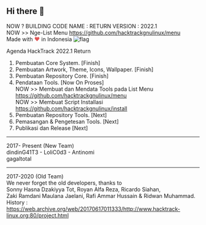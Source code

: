 ## Hi there 👋 
NOW ? BUILDING CODE NAME : RETURN VERSION : 2022.1  
NOW >> Nge-List Menu https://github.com/hacktrackgnulinux/menu  
Made with <span style="color: #e25555;">&#9829;</span> in Indonesia ![flag](http://www.flags-and-anthems.com/images/flags/i/flag-indonesia-wehende-flagge-12x18.gif)

Agenda HackTrack 2022.1 Return   
1. Pembuatan Core System. [Finish]  
2. Pembuatan Artwork, Theme, Icons, Wallpaper. [Finish]  
3. Pembuatan Repository Core. [Finish]  
4. Pendataan Tools. [Now On Proses]  
   NOW >> Membuat dan Mendata Tools pada List Menu https://github.com/hacktrackgnulinux/menu   
   NOW >> Membuat Script Installasi https://github.com/hacktrackgnulinux/install    
5. Pembuatan Repository Tools. [Next]  
6. Pemasangan & Pengetesan Tools. [Next]  
7. Publikasi dan Release [Next]  

 -------------------------------------------------------------
2017- Present (New Team)  
dindinG41T3 - LoliC0d3 - Antinomi  
gagaltotal  

  -------------------------------------------------------------
2017-2020 (Old Team)  
We never forget the old developers, thanks to  
Sonny Hasna Dzakiyya Tot, Royan Alfa Reza, Ricardo Siahan,  
Zaki Ramdani Maulana Jaelani, Rafi Ammar Hussain & Ridwan Muhammad.  
History : https://web.archive.org/web/20170617011333/http://www.hacktrack-linux.org:80/project.html  
<!--

**Here are some ideas to get you started:**

🙋‍♀️ A short introduction - what is your organization all about?
🌈 Contribution guidelines - how can the community get involved?
👩‍💻 Useful resources - where can the community find your docs? Is there anything else the community should know?
🍿 Fun facts - what does your team eat for breakfast?
🧙 Remember, you can do mighty things with the power of [Markdown](https://docs.github.com/github/writing-on-github/getting-started-with-writing-and-formatting-on-github/basic-writing-and-formatting-syntax)
-->
